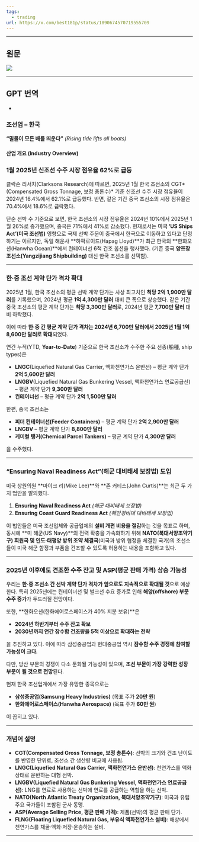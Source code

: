 ```yaml
---
tags:
  - trading
url: https://x.com/best181p/status/1890674570719555709
---
```

---
## 원문
![](https://i.imgur.com/xwqqWaJ.png)


---
## GPT 번역
- 

### **조선업 – 한국**

**“밀물이 모든 배를 띄운다”** _(Rising tide lifts all boats)_

#### **산업 개요 (Industry Overview)**

### **1월 2025년 신조선 수주 시장 점유율 62%로 급등**

클락슨 리서치(Clarksons Research)에 따르면, 2025년 1월 한국 조선소의 CGT*(Compensated Gross Tonnage, 보정 총톤수)* 기준 신조선 수주 시장 점유율이 2024년 16.4%에서 62.1%로 급등했다. 반면, 같은 기간 중국 조선소의 시장 점유율은 70.4%에서 18.6%로 급락했다.

단순 선박 수 기준으로 보면, 한국 조선소의 시장 점유율은 2024년 10%에서 2025년 1월 26%로 증가했으며, 중국은 71%에서 41%로 감소했다. 현재로서는 **미국 ‘US Ships Act’(미국 조선법)** 영향으로 국제 선박 주문이 중국에서 한국으로 이동하고 있다고 단정하기는 이르지만, 독일 해운사 **하팍로이드(Hapag Lloyd)**가 최근 한국의 **한화오션(Hanwha Ocean)**에서 컨테이너선 6척 건조 옵션을 행사했다. (기존 중국 **양쯔장 조선소(Yangzijiang Shipbuilding)** 대신 한국 조선소를 선택함).

---

### **한·중 조선 계약 단가 격차 확대**

2025년 1월, 한국 조선소의 평균 선박 계약 단가는 사상 최고치인 **척당 2억 1,900만 달러**를 기록했으며, 2024년 평균 **1억 4,300만 달러** 대비 큰 폭으로 상승했다. 같은 기간 중국 조선소의 평균 계약 단가는 **척당 3,300만 달러**로, 2024년 평균 **7,700만 달러** 대비 하락했다.

이에 따라 **한·중 간 평균 계약 단가 격차는 2024년 6,700만 달러에서 2025년 1월 1억 8,600만 달러로 확대**되었다.

연간 누적(YTD, **Year-to-Date**) 기준으로 한국 조선소가 수주한 주요 선종(船種, ship types)은

- **LNGC**(Liquefied Natural Gas Carrier, 액화천연가스 운반선) – 평균 계약 단가 **2억 5,600만 달러**
- **LNGBV**(Liquefied Natural Gas Bunkering Vessel, 액화천연가스 연료공급선) – 평균 계약 단가 **9,300만 달러**
- **컨테이너선** – 평균 계약 단가 **2억 1,500만 달러**

한편, 중국 조선소는

- **피더 컨테이너선(Feeder Containers)** – 평균 계약 단가 **2억 2,900만 달러**
- **LNGBV** – 평균 계약 단가 **8,800만 달러**
- **케미컬 탱커(Chemical Parcel Tankers)** – 평균 계약 단가 **4,300만 달러**

을 수주했다.

---

### **“Ensuring Naval Readiness Act”(해군 대비태세 보장법) 도입**

미국 상원의원 **마이크 리(Mike Lee)**와 **존 커티스(John Curtis)**는 최근 두 가지 법안을 발의했다.

1. **Ensuring Naval Readiness Act** _(해군 대비태세 보장법)_
2. **Ensuring Coast Guard Readiness Act** _(해안경비대 대비태세 보장법)_

이 법안들은 미국 조선업체와 공급업체의 **설비 개편 비용을 절감**하는 것을 목표로 하며, 동시에 **미 해군(US Navy)**의 전력 확충을 가속화하기 위해 **NATO(북대서양조약기구) 회원국 및 인도·태평양 방위 조약 체결국**(미국과 방위 협정을 체결한 국가)의 조선소들이 미국 해군 함정과 부품을 건조할 수 있도록 허용하는 내용을 포함하고 있다.

---

### **2025년 이후에도 견조한 수주 잔고 및 ASP(평균 판매 가격) 상승 가능성**

우리는 **한·중 조선소 간 선박 계약 단가 격차가 앞으로도 지속적으로 확대될 것**으로 예상한다. 특히 2025년에는 컨테이너선 및 벌크선 수요 증가로 인해 **해양(offshore) 부문 수주 증가**가 두드러질 전망이다.

또한, **한화오션(한화에어로스페이스가 40% 지분 보유)**은

- **2024년 하반기부터 수주 잔고 확보**
- **2030년까지 연간 잠수함 건조량을 5척 이상으로 확대하는 전략**

을 추진하고 있다. 이에 따라 삼성중공업과 현대중공업 역시 **잠수함 수주 경쟁에 참여할 가능성이 크다**.

다만, 방산 부문의 경쟁이 다소 둔화될 가능성이 있으며, **조선 부문이 가장 강력한 성장 부문이 될 것으로 전망**된다.

현재 한국 조선업계에서 가장 유망한 종목으로는

- **삼성중공업(Samsung Heavy Industries)** (목표 주가 **20만 원**)
- **한화에어로스페이스(Hanwha Aerospace)** (목표 주가 **60만 원**)

이 꼽히고 있다.

---

### **개념어 설명**

- **CGT(Compensated Gross Tonnage, 보정 총톤수)**: 선박의 크기와 건조 난이도를 반영한 단위로, 조선소 간 생산량 비교에 사용됨.
- **LNGC(Liquefied Natural Gas Carrier, 액화천연가스 운반선)**: 천연가스를 액화 상태로 운반하는 대형 선박.
- **LNGBV(Liquefied Natural Gas Bunkering Vessel, 액화천연가스 연료공급선)**: LNG를 연료로 사용하는 선박에 연료를 공급하는 역할을 하는 선박.
- **NATO(North Atlantic Treaty Organization, 북대서양조약기구)**: 미국과 유럽 주요 국가들이 포함된 군사 동맹.
- **ASP(Average Selling Price, 평균 판매 가격)**: 제품(선박)의 평균 판매 단가.
- **FLNG(Floating Liquefied Natural Gas, 부유식 액화천연가스 설비)**: 해상에서 천연가스를 채굴·액화·저장·운송하는 설비.

---

